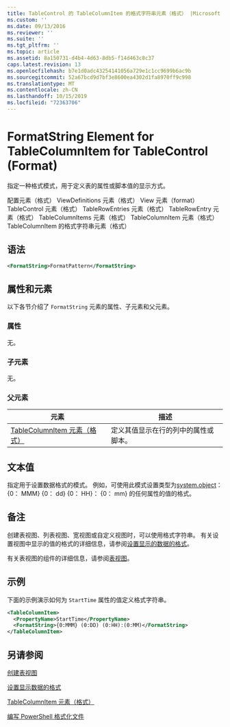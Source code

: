 ```yaml
---
title: TableControl 的 TableColumnItem 的格式字符串元素（格式） |Microsoft Docs
ms.custom: ''
ms.date: 09/13/2016
ms.reviewer: ''
ms.suite: ''
ms.tgt_pltfrm: ''
ms.topic: article
ms.assetid: 8a150731-d4b4-4d63-8db5-f14d463c8c37
caps.latest.revision: 13
ms.openlocfilehash: b7e1d0adc43254141056a729e1c1cc9699b6ac9b
ms.sourcegitcommit: 52a67bcd9d7bf3e8600ea4302d1fa8970ff9c998
ms.translationtype: MT
ms.contentlocale: zh-CN
ms.lasthandoff: 10/15/2019
ms.locfileid: "72363706"
---
```

# <a name="formatstring-element-for-tablecolumnitem-for-tablecontrol-format"></a>FormatString Element for TableColumnItem for TableControl (Format)

指定一种格式模式，用于定义表的属性或脚本值的显示方式。

配置元素（格式） ViewDefinitions 元素（格式） View 元素（format） TableControl 元素（格式） TableRowEntries 元素（格式） TableRowEntry 元素（格式） TableColumnItems 元素（格式） TableColumnItem 元素（格式）TableColumnItem 的格式字符串元素（格式）

## <a name="syntax"></a>语法

```xml
<FormatString>FormatPattern</FormatString>
```

## <a name="attributes-and-elements"></a>属性和元素

以下各节介绍了 `FormatString` 元素的属性、子元素和父元素。

### <a name="attributes"></a>属性

无。

### <a name="child-elements"></a>子元素

无。

### <a name="parent-elements"></a>父元素

|元素|描述|
|-------------|-----------------|
|[TableColumnItem 元素（格式）](./tablecolumnitem-element-for-tablecolumnitems-for-tablecontrol-format.md)|定义其值显示在行的列中的属性或脚本。|

## <a name="text-value"></a>文本值

指定用于设置数据格式的模式。 例如，可使用此模式设置类型为[system.object](/dotnet/api/System.TimeSpan)： {0： MMM} {0： dd} {0： HH}： {0： mm} 的任何属性的值的格式。

## <a name="remarks"></a>备注

创建表视图、列表视图、宽视图或自定义视图时，可以使用格式字符串。 有关设置视图中显示的值的格式的详细信息，请参阅[设置显示的数据的格式](./formatting-displayed-data.md)。

有关表视图的组件的详细信息，请参阅[表视图](./creating-a-table-view.md)。

## <a name="example"></a>示例

下面的示例演示如何为 `StartTime` 属性的值定义格式字符串。

```xml
<TableColumnItem>
  <PropertyName>StartTime</PropertyName>
  <FormatString>{0:MMM} (0:DD) (0:HH):(0:MM)</FormatString>
</TableColumnItem>
```

## <a name="see-also"></a>另请参阅

[创建表视图](./creating-a-table-view.md)

[设置显示数据的格式](./formatting-displayed-data.md)

[TableColumnItem 元素（格式）](./tablecolumnitem-element-for-tablecolumnitems-for-tablecontrol-format.md)

[编写 PowerShell 格式化文件](./writing-a-powershell-formatting-file.md)
